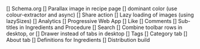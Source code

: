 [] Schema.org
[] Parallax image in recipe page
[] dominant color (use colour-extractor and async)
[] Share action
[] Lazy loading of images (using lazySizes)
[] Analytics
[] Progressive Web App
[] Like
[] Comments
[] Sub-titles in Ingredients and Procedure
[] Search
[] Combine toolbar rows in desktop, or [] Drawer instead of tabs in desktop
[] Tags
[] Category tab
[] About tab
[] Definitions for Ingredients
[] Distribution build
